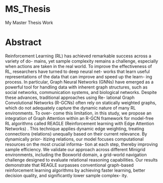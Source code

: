 # MS_Thesis
My Master Thesis Work

<!DOCTYPE html>
<html lang="en">
<head>
    <meta charset="UTF-8">
    <meta name="viewport" content="width=device-width, initial-scale=1.0">
    <title>REAGLE Framework</title>
</head>
<body>

<h1> Abstract</h1>
Reinforcement Learning (RL) has achieved remarkable success across a variety of do-
mains, yet sample complexity remains a challenge, especially when actions are taken in the
real world. To improve the effectiveness of RL, researchers have turned to deep neural net-
works that learn useful representations of the data that can improve and speed up the learn-
ing process. In particular, Graph Neural Networks (GNNs) have emerged as a powerful tool
for handling data with inherent graph structures, such as social networks, communication
systems, and biological networks. Despite these advances, traditional approaches using Re-
lational Graph Convolutional Networks (R-GCNs) often rely on statically weighted graphs,
which do not adequately capture the dynamic nature of many RL environments. To over-
come this limitation, in this study, we propose an integration of Graph Attention within an
R-GCN framework for model-free RL algorithms called REAGLE (Reinforcement learning
with Edge Attention Networks) . This technique applies dynamic edge weighting, treating
connections (relations) unequally based on their current relevance. By dynamically prior-
itizing relations, our model focuses computational resources on the most crucial informa-
tion at each step, thereby improving sample efficiency. We validate our approach across
different Minigrid environments, including the Boxworld domain, a grid-world navigation
challenge designed to evaluate relational reasoning capabilities. Our results demonstrate
that REAGLE surpasses conventional graph-based reinforcement learning algorithms by
achieving faster learning, better decision quality, and significantly lower sample complex-
ity.

</body>
</html>






